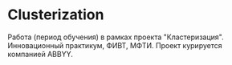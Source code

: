 # Clusterization
Работа (период обучения) в рамках проекта "Кластеризация". Инновационный практикум, ФИВТ, МФТИ. Проект курируется компанией ABBYY.

